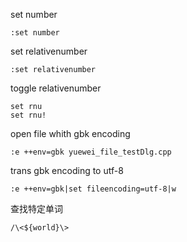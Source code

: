 set number

```vim
:set number
```

set relativenumber

```vim
:set relativenumber
```

toggle relativenumber

```vim
set rnu
set rnu!
```

open file whith gbk encoding

```vim
:e ++env=gbk yuewei_file_testDlg.cpp
```

trans gbk encoding to utf-8

```vim
:e ++env=gbk|set fileencoding=utf-8|w
```

查找特定单词

```vim
/\<${world}\>
```
